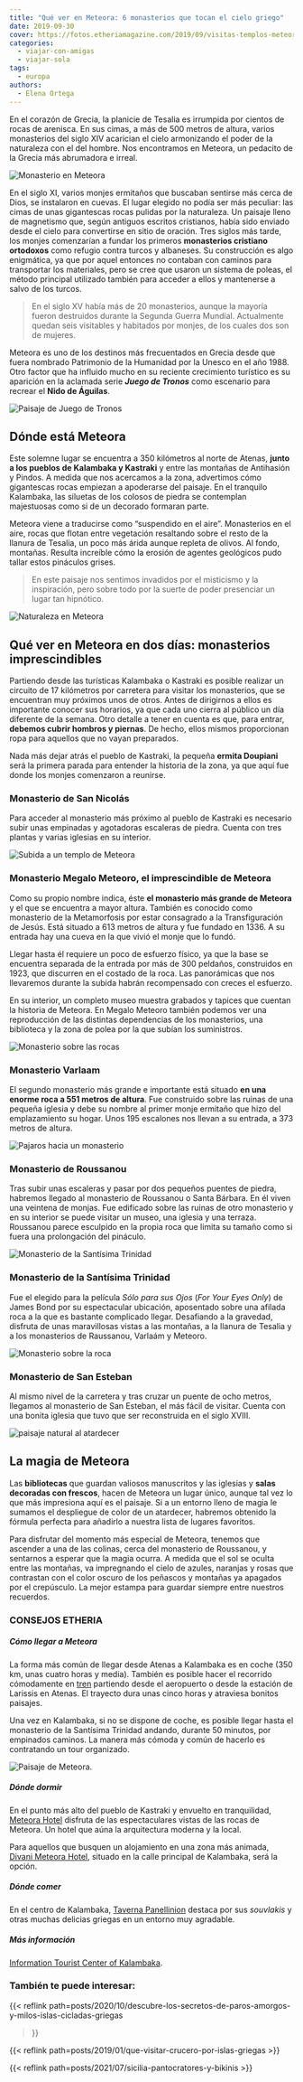 ```yaml
---
title: "Qué ver en Meteora: 6 monasterios que tocan el cielo griego"
date: 2019-09-30
cover: https://fotos.etheriamagazine.com/2019/09/visitas-templos-meteora.jpg
categories: 
  - viajar-con-amigas
  - viajar-sola
tags: 
  - europa
authors: 
  - Elena Ortega
---
```


En el corazón de Grecia, la planicie de Tesalia es irrumpida por cientos de rocas de arenisca. En sus cimas, a más de 500 metros de altura, varios monasterios del siglo XIV acarician el cielo armonizando el poder de la naturaleza con el del hombre. Nos encontramos en Meteora, un pedacito de la Grecia más abrumadora e irreal.

![Monasterio en Meteora](https://fotos.etheriamagazine.com/2019/09/visitas-templos-meteora.jpg "Monasterio de Roussanou.")

En el siglo XI, varios monjes ermitaños que buscaban sentirse más cerca de Dios, se 
instalaron en cuevas. El lugar elegido no podía ser más peculiar: las cimas de unas 
gigantescas rocas pulidas por la naturaleza. Un paisaje lleno de magnetismo que, según 
antiguos escritos cristianos, había sido enviado desde el cielo para convertirse en 
sitio de oración. Tres siglos más tarde, los monjes comenzarían a fundar los primeros 
**monasterios cristiano ortodoxos** como refugio contra turcos y albaneses. Su 
construcción es algo enigmática, ya que por aquel entonces no contaban con caminos para 
transportar los materiales, pero se cree que usaron un sistema de poleas, el método 
principal utilizado también para acceder a ellos y mantenerse a salvo de los turcos. 

> En el siglo XV había más de 20 monasterios, aunque la mayoría fueron destruidos durante 
> la Segunda Guerra Mundial. Actualmente quedan seis visitables y habitados por monjes, de 
> los cuales dos son de mujeres. 

Meteora es uno de los destinos más frecuentados en Grecia desde que fuera nombrado 
Patrimonio de la Humanidad por la Unesco en el año 1988. Otro factor que ha influido 
mucho en su reciente crecimiento turístico es su aparición en la aclamada serie _**Juego 
de Tronos**_ como escenario para recrear el **Nido de Águilas**. 

![Paisaje de Juego de Tronos](https://fotos.etheriamagazine.com/2019/09/nido-aguilas-juego-tronos.jpg "Recreación del Nido del Águilas en Juego de Tronos. ©GOT")

## Dónde está Meteora

Este solemne lugar se encuentra a 350 kilómetros al norte de Atenas, **junto a los 
pueblos de Kalambaka y Kastraki** y entre las montañas de Antihasión y Pindos. A medida 
que nos acercamos a la zona, advertimos cómo gigantescas rocas empiezan a apoderarse del 
paisaje. En el tranquilo Kalambaka, las siluetas de los colosos de piedra se contemplan 
majestuosas como si de un decorado formaran parte. 

Meteora viene a traducirse como “suspendido en el aire”. Monasterios en el aire, rocas 
que flotan entre vegetación resaltando sobre el resto de la llanura de Tesalia, un poco 
más árida aunque repleta de olivos. Al fondo, montañas. Resulta increíble cómo la 
erosión de agentes geológicos pudo tallar estos pináculos grises. 

> En este paisaje nos sentimos invadidos por el misticismo y la inspiración, pero sobre 
> todo por la suerte de poder presenciar un lugar tan hipnótico. 

![Naturaleza en Meteora](https://fotos.etheriamagazine.com/2019/09/atardecer-meteora-grecia.jpg "Entorno natural de Meteora.")

## Qué ver en Meteora en dos días: monasterios imprescindibles

Partiendo desde las turísticas Kalambaka o Kastraki es posible realizar un circuito de 
17 kilómetros por carretera para visitar los monasterios, que se encuentran muy próximos 
unos de otros. Antes de dirigirnos a ellos es importante conocer sus horarios, ya que 
cada uno cierra al público un día diferente de la semana. Otro detalle a tener en cuenta 
es que, para entrar, **debemos cubrir hombros y piernas**. De hecho, ellos mismos 
proporcionan ropa para aquellos que no vayan preparados. 

Nada más dejar atrás el pueblo de Kastraki, la pequeña **ermita Doupiani** será la 
primera parada para entender la historia de la zona, ya que aquí fue donde los monjes 
comenzaron a reunirse. 

### Monasterio de San Nicolás

Para acceder al monasterio más próximo al pueblo de Kastraki es necesario subir unas 
empinadas y agotadoras escaleras de piedra. Cuenta con tres plantas y varias iglesias en 
su interior. 

![Subida a un templo de Meteora](https://fotos.etheriamagazine.com/2019/09/subir-escaleras-templos-meteora-el-carito.jpg "Escaleras interminables para acceder a los monasterios. © ElCarito")

### Monasterio Megalo Meteoro, el imprescindible de Meteora

Como su propio nombre indica, éste **el monasterio más grande de Meteora** y el que se 
encuentra a mayor altura. También es conocido como monasterio de la Metamorfosis por 
estar consagrado a la Transfiguración de Jesús. Está situado a 613 metros de altura y 
fue fundado en 1336. A su entrada hay una cueva en la que vivió el monje que lo fundó. 

Llegar hasta él requiere un poco de esfuerzo físico, ya que la base se encuentra 
separada de la entrada por más de 300 peldaños, construidos en 1923, que discurren en el 
costado de la roca. Las panorámicas que nos llevaremos durante la subida habrán 
recompensado con creces el esfuerzo. 

En su interior, un completo museo muestra grabados y tapices que cuentan la historia de 
Meteora. En Megalo Meteoro también podemos ver una reproducción de las distintas 
dependencias de los monasterios, una biblioteca y la zona de polea por la que subían los 
suministros. 

![Monasterio sobre las rocas](https://fotos.etheriamagazine.com/2019/09/que-ver-templos-meteora-varlaam.jpg "Monasterio de Varlaám.")

### Monasterio Varlaam

El segundo monasterio más grande e importante está situado **en una enorme roca a 551 
metros de altura**. Fue construido sobre las ruinas de una pequeña iglesia y debe su 
nombre al primer monje ermitaño que hizo del emplazamiento su hogar. Unos 195 escalones 
nos llevan a su entrada, a 373 metros de altura. 

![Pajaros hacia un monasterio](https://fotos.etheriamagazine.com/2019/09/que-ver-meteora-etheria-magazine-templo.jpg "Monasterio de Roussanou.")

### Monasterio de Roussanou

Tras subir unas escaleras y pasar por dos pequeños puentes de piedra, habremos llegado 
al monasterio de Roussanou o Santa Bárbara. En él viven una veintena de monjas. Fue 
edificado sobre las ruinas de otro monasterio y en su interior se puede visitar un 
museo, una iglesia y una terraza. Roussanou parece esculpido en la propia roca que 
limita su tamaño como si fuera una prolongación del pináculo. 

![Monasterio de la Santísima Trinidad](https://fotos.etheriamagazine.com/2019/09/meteora-etheria-magazine.jpg "Monasterio de la Santísima Trinidad.")

### Monasterio de la Santísima Trinidad

Fue el elegido para la película _Sólo para sus Ojos_ (_For Your Eyes Only_) de James 
Bond por su espectacular ubicación, aposentado sobre una afilada roca a la que es 
bastante complicado llegar. Desafiando a la gravedad, disfruta de unas maravillosas 
vistas a las montañas, a la llanura de Tesalia y a los monasterios de Raussanou, Varlaám 
y Meteoro. 

![Monasterio sobre la roca](https://fotos.etheriamagazine.com/2019/09/monasterio-Agios-Stefanos.jpg "Monasterio de San Esteban. © OT Kalambaka")

### Monasterio de San Esteban

Al mismo nivel de la carretera y tras cruzar un puente de ocho metros, llegamos al 
monasterio de San Esteban, el más fácil de visitar. Cuenta con una bonita iglesia que 
tuvo que ser reconstruida en el siglo XVIII. 

![paisaje natural al atardecer](https://fotos.etheriamagazine.com/2019/09/templos-meteora-atardecer-lorenzo-spoleti-.jpg "Atardecer en Meteora.")

## La magia de Meteora

Las **bibliotecas** que guardan valiosos manuscritos y las iglesias y **salas decoradas 
con frescos**, hacen de Meteora un lugar único, aunque tal vez lo que más impresiona 
aquí es el paisaje. Si a un entorno lleno de magia le sumamos el despliegue de color de 
un atardecer, habremos obtenido la fórmula perfecta para añadirlo a nuestra lista de 
lugares favoritos. 

Para disfrutar del momento más especial de Meteora, tenemos que ascender a una de las 
colinas, cerca del monasterio de Roussanou, y sentarnos a esperar que la magia ocurra. A 
medida que el sol se oculta entre las montañas, va impregnando el cielo de azules, 
naranjas y rosas que contrastan con el color oscuro de los peñascos y montañas ya 
apagados por el crepúsculo. La mejor estampa para guardar siempre entre nuestros 
recuerdos. 

### CONSEJOS ETHERIA

##### Cómo llegar a Meteora

La forma más común de llegar desde Atenas a Kalambaka es en coche (350 km, unas cuatro 
horas y media). También es posible hacer el recorrido cómodamente en 
[tren](http://www.trainose.gr/en/) partiendo desde el aeropuerto o desde la estación de 
Larissis en Atenas. El trayecto dura unas cinco horas y atraviesa bonitos paisajes. 

Una vez en Kalambaka, si no se dispone de coche, es posible llegar hasta el monasterio 
de la Santísima Trinidad andando, durante 50 minutos, por empinados caminos. La manera 
más cómoda y común de hacerlo es contratando un tour organizado. 

![](https://fotos.etheriamagazine.com/2019/09/meteora-monasterios.jpg "Paisaje de Meteora.")

##### Dónde dormir

En el punto más alto del pueblo de Kastraki y envuelto en tranquilidad, [Meteora 
Hotel](https://www.meteorahotels.com) disfruta de las espectaculares vistas de las rocas 
de Meteora. Un hotel que aúna la arquitectura moderna y la local. 

Para aquellos que busquen un alojamiento en una zona más animada, [Divani Meteora 
Hotel](https://divanimeteorahotel.com), situado en la calle principal de Kalambaka, será 
la opción. 

##### Dónde comer

En el centro de Kalambaka, [Taverna 
Panellinion](https://www.tripadvisor.es/Restaurant_Review-g315843-d1566335-Reviews-Taverna_Panellinion-Kalambaka_Trikala_Region_Thessaly.html) 
destaca por sus _souvlakis_ y otras muchas delicias griegas en un entorno muy agradable. 

##### Más información

[Information Tourist Center of Kalambaka](https://www.infotouristmeteora.gr/). 

### También te puede interesar:

{{< reflink 
path=posts/2020/10/descubre-los-secretos-de-paros-amorgos-y-milos-islas-cicladas-griegas 
>}} 

{{< reflink path=posts/2019/01/que-visitar-crucero-por-islas-griegas >}} 

{{< reflink path=posts/2021/07/sicilia-pantocratores-y-bikinis >}}

